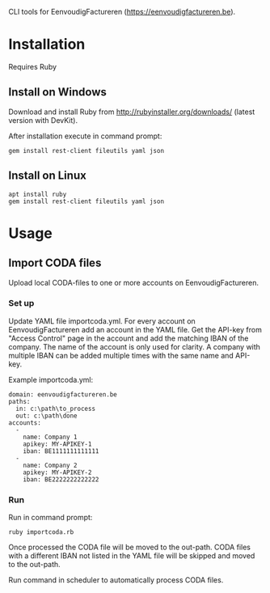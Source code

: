 CLI tools for EenvoudigFactureren (https://eenvoudigfactureren.be).

# Installation

Requires Ruby

## Install on Windows

Download and install Ruby from http://rubyinstaller.org/downloads/ (latest version with DevKit).

After installation execute in command prompt:
```
gem install rest-client fileutils yaml json
```

## Install on Linux

```
apt install ruby
gem install rest-client fileutils yaml json
```

# Usage

## Import CODA files

Upload local CODA-files to one or more accounts on EenvoudigFactureren.

### Set up

Update YAML file importcoda.yml.
For every account on EenvoudigFactureren add an account in the YAML file.
Get the API-key from "Access Control" page in the account and add the matching IBAN of the company.
The name of the account is only used for clarity.
A company with multiple IBAN can be added multiple times with the same name and API-key.

Example importcoda.yml:

```
domain: eenvoudigfactureren.be
paths:
  in: c:\path\to_process
  out: c:\path\done
accounts:
  - 
    name: Company 1
    apikey: MY-APIKEY-1
    iban: BE1111111111111
  -
    name: Company 2
    apikey: MY-APIKEY-2
    iban: BE2222222222222
```

### Run

Run in command prompt:
```
ruby importcoda.rb
```

Once processed the CODA file will be moved to the out-path. CODA files with a different IBAN not listed in the YAML file will be skipped and moved to the out-path.

Run command in scheduler to automatically process CODA files.
